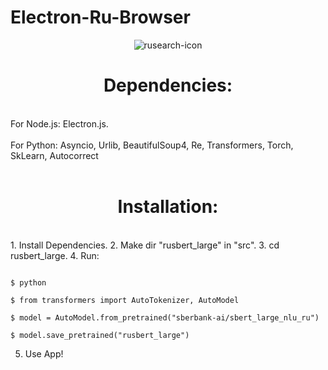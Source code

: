 # Electron-Ru-Browser 
<div id="header" align="center">
<img src="https://media.discordapp.net/attachments/830393925633572894/965901390528540703/rusearch1.png?width=603&height=603"  alt="rusearch-icon" />
</div>
<h1 id="header" align="center"> Dependencies:</h1>
  <br />
  For Node.js: Electron.js.<br /><br />
  For Python: Asyncio, Urlib, BeautifulSoup4, Re, Transformers, Torch, SkLearn, Autocorrect<br /><br />
<h1 id="header" align="center"> Installation:</h1>
  <br />
  1. Install Dependencies.
  2. Make dir "rusbert_large" in "src".
  3. cd rusbert_large.
  4. Run:

```

$ python

$ from transformers import AutoTokenizer, AutoModel

$ model = AutoModel.from_pretrained("sberbank-ai/sbert_large_nlu_ru")

$ model.save_pretrained("rusbert_large") 

```
  5. Use App!
